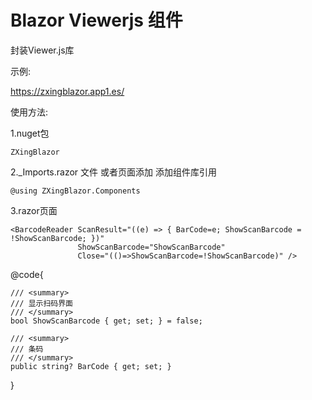 # Blazor Viewerjs 组件

封装Viewer.js库

示例:

https://zxingblazor.app1.es/

使用方法:

1.nuget包

```ZXingBlazor```

2._Imports.razor 文件 或者页面添加 添加组件库引用

```@using ZXingBlazor.Components```


3.razor页面

    <BarcodeReader ScanResult="((e) => { BarCode=e; ShowScanBarcode = !ShowScanBarcode; })"
                   ShowScanBarcode="ShowScanBarcode"
                   Close="(()=>ShowScanBarcode=!ShowScanBarcode)" />

@code{

    /// <summary>
    /// 显示扫码界面
    /// </summary>
    bool ShowScanBarcode { get; set; } = false;

    /// <summary>
    /// 条码
    /// </summary>
    public string? BarCode { get; set; }



} 